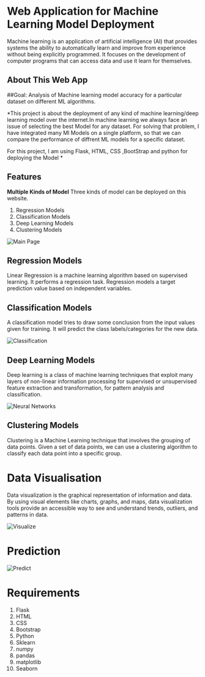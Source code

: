 # Web Application for Machine Learning Model Deployment

Machine learning is an application of artificial intelligence (AI) that provides systems
the ability to automatically learn and improve from experience without being explicitly
programmed. It focuses on the development of computer programs that can access
data and use it learn for themselves.

## About This Web App

##Goal: Analysis of Machine learning model accuracy for a particular dataset on different ML algorithms.

*This project is about the deployment of any kind of machine learning/deep learning
model over the internet.In machine learning we always face an issue of selecting the best Model for any dataset.
For solving that problem, I have integrated many Ml Models on a single platform, so that we can compare the performance of diffrent ML models for a specific dataset.

For this project, I am using Flask, HTML, CSS ,BootStrap and python for deploying the Model *

## Features

**Multiple Kinds of Model**
Three kinds of model can be deployed on this website.
1. Regression Models
2. Classification Models
3. Deep Learning Models
4. Clustering Models

![Main Page](https://github.com/Lovely-Professional-University-CSE/int-246-project-sagar-ML-Developer/blob/main/img/Screenshot%20(350).png)

## Regression Models
Linear Regression is a machine learning algorithm based on supervised learning.
It performs a regression task. Regression models a target prediction value based on independent variables.

## Classification Models
A classification model tries to draw some conclusion from the input values given for training. 
It will predict the class labels/categories for the new data. 

![Classification](https://github.com/Lovely-Professional-University-CSE/int-246-project-sagar-ML-Developer/blob/main/img/Screenshot%20(343).png)

## Deep Learning Models
Deep learning is a class of machine learning techniques that exploit many layers of non-linear information
processing for supervised or unsupervised feature extraction and transformation, for pattern analysis and classification.

![Neural Networks](https://github.com/Lovely-Professional-University-CSE/int-246-project-sagar-ML-Developer/blob/main/img/Screenshot%20(342).png)

## Clustering Models
Clustering is a Machine Learning technique that involves the grouping of data points.
Given a set of data points, we can use a clustering algorithm to classify each data point into a specific group.

# Data Visualisation
Data visualization is the graphical representation of information and data. 
By using visual elements like charts, graphs, and maps, data visualization tools provide an accessible way 
to see and understand trends, outliers, and patterns in data.

![Visualize](https://github.com/Lovely-Professional-University-CSE/int-246-project-sagar-ML-Developer/blob/main/img/Screenshot%20(345).png)

# Prediction
![Predict](https://github.com/Lovely-Professional-University-CSE/int-246-project-sagar-ML-Developer/blob/main/img/Screenshot%20(349).png)

# Requirements
1. Flask
2. HTML
3. CSS
4. Bootstrap
5. Python
6. Sklearn
7. numpy
8. pandas
9. matplotlib
10. Seaborn
